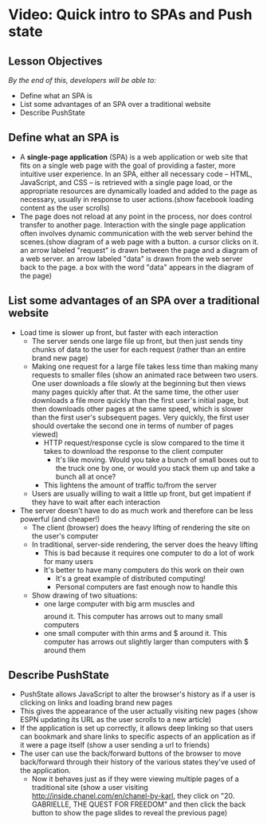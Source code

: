 # Video: Quick intro to SPAs and Push state

## Lesson Objectives
*By the end of this, developers will be able to:*

- Define what an SPA is
- List some advantages of an SPA over a traditional website
- Describe PushState

## Define what an SPA is

- A **single-page application** (SPA) is a web application or web site that fits on a single web page with the goal of providing a faster, more intuitive user experience. In an SPA, either all necessary code – HTML, JavaScript, and CSS – is retrieved with a single page load, or the appropriate resources are dynamically loaded and added to the page as necessary, usually in response to user actions.(show facebook loading content as the user scrolls)
- The page does not reload at any point in the process, nor does control transfer to another page. Interaction with the single page application often involves dynamic communication with the web server behind the scenes.(show diagram of a web page with a button.  a cursor clicks on it.  an arrow labeled "request" is drawn between the page and a diagram of a web server.  an arrow labeled "data" is drawn from the web server back to the page.  a box with the word "data" appears in the diagram of the page)

## List some advantages of an SPA over a traditional website

- Load time is slower up front, but faster with each interaction
    - The server sends one large file up front, but then just sends tiny chunks of data to the user for each request (rather than an entire brand new page)
    - Making one request for a large file takes less time than making many requests to smaller files (show an animated race between two users.  One user downloads a file slowly at the beginning but then views many pages quickly after that.  At the same time, the other user downloads a file more quickly than the first user's initial page, but then downloads other pages at the same speed, which is slower than the first user's subsequent pages.  Very quickly, the first user should overtake the second one in terms of number of pages viewed)
        - HTTP request/response cycle is slow compared to the time it takes to download the response to the client computer
            - It's like moving.  Would you take a bunch of small boxes out to the truck one by one, or would you stack them up and take a bunch all at once?
        - This lightens the amount of traffic to/from the server
    - Users are usually willing to wait a little up front, but get impatient if they have to wait after each interaction
- The server doesn't have to do as much work and therefore can be less powerful (and cheaper!)
    - The client (browser) does the heavy lifting of rendering the site on the user's computer
    - In traditional, server-side rendering, the server does the heavy lifting
        - This is bad because it requires one computer to do a lot of work for many users
        - It's better to have many computers do this work on their own
            - It's a great example of distributed computing!
            - Personal computers are fast enough now to handle this
    - Show drawing of two situations:
        - one large computer with big arm muscles and $$$$ around it.  This computer has arrows out to many small computers
        - one small computer with thin arms and $ around it.  This computer has arrows out slightly larger than computers with $ around them

## Describe PushState

- PushState allows JavaScript to alter the browser's history as if a user is clicking on links and loading brand new pages
- This gives the appearance of the user actually visiting new pages (show ESPN updating its URL as the user scrolls to a new article)
- If the application is set up correctly, it allows deep linking so that users can bookmark and share links to specific aspects of an application as if it were a page itself (show a user sending a url to friends)
- The user can use the back/forward buttons of the browser to move back/forward through their history of the various states they've used of the application.
    - Now it behaves just as if they were viewing multiple pages of a traditional site (show a user visiting http://inside.chanel.com/en/chanel-by-karl, they click on "20. GABRIELLE, THE QUEST FOR FREEDOM" and then click the back button to show the page slides to reveal the previous page)
